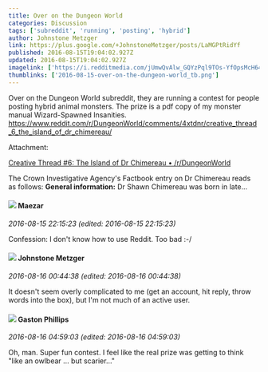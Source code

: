 ```yaml
---
title: Over on the Dungeon World
categories: Discussion
tags: ['subreddit', 'running', 'posting', 'hybrid']
author: Johnstone Metzger
link: https://plus.google.com/+JohnstoneMetzger/posts/LaMGPtRidYf
published: 2016-08-15T19:04:02.927Z
updated: 2016-08-15T19:04:02.927Z
imagelink: ['https://i.redditmedia.com/jUmwQvAlw_GQYzPql9TOs-YfOpsMcH649ZGfnsQttUk.jpg?w=320&s=8984a5244e567c29cc7fd461e9e3aa3e']
thumblinks: ['2016-08-15-over-on-the-dungeon-world_tb.png']
---
```


Over on the Dungeon World subreddit, they are running a contest for people posting hybrid animal monsters. The prize is a pdf copy of my monster manual Wizard-Spawned Insanities.<br /><a href="https://www.reddit.com/r/DungeonWorld/comments/4xtdnr/creative_thread_6_the_island_of_dr_chimereau/" class="ot-anchor">https://www.reddit.com/r/DungeonWorld/comments/4xtdnr/creative_thread_6_the_island_of_dr_chimereau/</a>


Attachment:

<a href='https://www.reddit.com/r/DungeonWorld/comments/4xtdnr/creative_thread_6_the_island_of_dr_chimereau'>Creative Thread #6: The Island of Dr Chimereau • /r/DungeonWorld</a>


The Crown Investigative Agency's Factbook entry on Dr Chimereau reads as follows: **General information:** Dr Shawn Chimereau was born in late...
<div id='comment z122fdmpvvqxjz0vp22rjz4rmnrri35ql04'>
  <h4><img src='{{site.baseurl}}//images/avatars/105723800984386875063_photo.jpg'> Maezar</h4>
      <p><cite>2016-08-15 22:15:23 (edited: 2016-08-15 22:15:23)</cite></p>
        <p>Confession: I don&#39;t know how to use Reddit. Too bad :-/<br /></p>
</div>
        

<div id='comment z122fdmpvvqxjz0vp22rjz4rmnrri35ql04'>
  <h4><img src='{{site.baseurl}}//images/avatars/113864117304127544117_photo.jpg'> Johnstone Metzger</h4>
      <p><cite>2016-08-16 00:44:38 (edited: 2016-08-16 00:44:38)</cite></p>
        <p>It doesn&#39;t seem overly complicated to me (get an account, hit reply, throw words into the box), but I&#39;m not much of an active user.</p>
</div>
        

<div id='comment z122fdmpvvqxjz0vp22rjz4rmnrri35ql04'>
  <h4><img src='{{site.baseurl}}//images/avatars/110866264604170638760_photo.jpg'> Gaston Phillips</h4>
      <p><cite>2016-08-16 04:59:03 (edited: 2016-08-16 04:59:03)</cite></p>
        <p>Oh, man.  Super fun contest.  I feel like the real prize was getting to think &quot;like an owlbear ... but scarier...&quot;<br /></p>
</div>
        